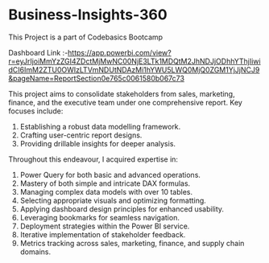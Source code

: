# Business-Insights-360
This Project is a part of Codebasics Bootcamp

Dashboard Link :-https://app.powerbi.com/view?r=eyJrIjoiMmYzZGI4ZDctMjMwNC00NjE3LTk1MDQtM2JhNDJjODhhYThjIiwidCI6ImM2ZTU0OWIzLTVmNDUtNDAzMi1hYWU5LWQ0MjQ0ZGM1YjJjNCJ9&pageName=ReportSection0e765c0061580b067c73

This project aims to consolidate stakeholders from sales, marketing, finance, and the executive team under one comprehensive report. Key focuses include:

1. Establishing a robust data modelling framework.
2. Crafting user-centric report designs.
3. Providing drillable insights for deeper analysis.

Throughout this endeavour, I acquired expertise in:
1. Power Query for both basic and advanced operations.
2. Mastery of both simple and intricate DAX formulas.
3. Managing complex data models with over 10 tables.
4. Selecting appropriate visuals and optimizing formatting.
5. Applying dashboard design principles for enhanced usability.
6. Leveraging bookmarks for seamless navigation.
7. Deployment strategies within the Power BI service.
8. Iterative implementation of stakeholder feedback.
9. Metrics tracking across sales, marketing, finance, and supply chain domains.
